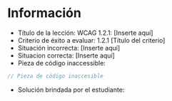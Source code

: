 # Información

- Título de la lección: WCAG 1.2.1: [Inserte aquí]
- Criterio de éxito a evaluar: 1.2.1 [Título del criterio]
- Situación incorrecta: [Inserte aquí]
- Situacion correcta: [Inserte aquí]
- Pieza de código inaccessible:

```javascript
// Pieza de código inaccesible
```

- Solución brindada por el estudiante:

